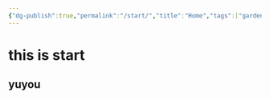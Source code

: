 ```yaml
---
{"dg-publish":true,"permalink":"/start/","title":"Home","tags":["gardenEntry"]}
---
```


# this is start
## yuyou
 

